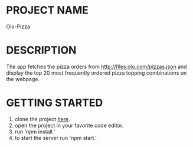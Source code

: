 # PROJECT NAME

Olo-Pizza

# DESCRIPTION

The app fetches the pizza orders from http://files.olo.com/pizzas.json and display the top 20 most frequently ordered pizza topping combinations on the webpage.

# GETTING STARTED

1. clone the project [here](https://github.com/gharti2704/Olo-Pizza).
2. open the project in your favorite code editor.
3. run 'npm install.'
4. to start the server run 'npm start.'
